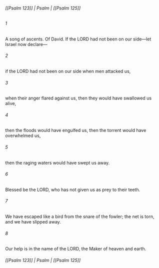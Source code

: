 ###### [[Psalm 123]] | Psalm | [[Psalm 125]]

###### 1
A song of ascents. Of David. If the LORD had not been on our side—let Israel now declare—
###### 2
if the LORD had not been on our side when men attacked us,
###### 3
when their anger flared against us, then they would have swallowed us alive,
###### 4
then the floods would have engulfed us, then the torrent would have overwhelmed us,
###### 5
then the raging waters would have swept us away.
###### 6
Blessed be the LORD, who has not given us as prey to their teeth.
###### 7
We have escaped like a bird from the snare of the fowler; the net is torn, and we have slipped away.
###### 8
Our help is in the name of the LORD, the Maker of heaven and earth.

###### [[Psalm 123]] | Psalm | [[Psalm 125]]
